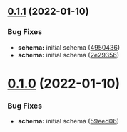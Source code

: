 ## [0.1.1](https://github.com/mycolab/genbank/compare/v0.1.0...v0.1.1) (2022-01-10)


### Bug Fixes

* **schema:** initial schema ([4950436](https://github.com/mycolab/genbank/commit/495043607a874f640090f49bc19d9e4eafa1e136))
* **schema:** initial schema ([2e29356](https://github.com/mycolab/genbank/commit/2e29356828c0d407f62dc471c05e763b98703409))



# [0.1.0](https://github.com/mycolab/genbank/compare/59eed06c95e0f2c5f4bae140064dc0121b321911...v0.1.0) (2022-01-10)


### Bug Fixes

* **schema:** initial schema ([59eed06](https://github.com/mycolab/genbank/commit/59eed06c95e0f2c5f4bae140064dc0121b321911))




